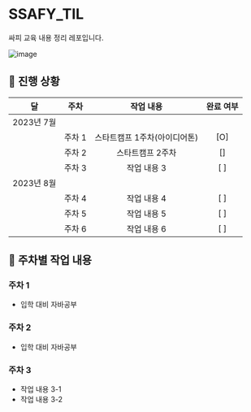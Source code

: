 # SSAFY_TIL
싸피 교육 내용 정리 레포입니다.

![image](https://github.com/SeokJuGo/SSAFY_TIL/assets/116260619/ad19ecce-b674-4813-85b0-27ee3f4aab35)

 
## 🚟 진행 상황

|     달      |     주차     |     작업 내용      | 완료 여부 |
| :---------: | :---------: | :----------------: | :-------: |
|   2023년 7월 |             |                    |           |
|             |     주차 1   | 스타트캠프 1주차(아이디어톤)        |    [O]    |
|             |     주차 2   | 스타트캠프 2주차        |    []    |
|             |     주차 3   | 작업 내용 3        |    [ ]    |
|   2023년 8월 |             |                    |           |
|             |     주차 4   | 작업 내용 4        |    [ ]    |
|             |     주차 5   | 작업 내용 5        |    [ ]    |
|             |     주차 6   | 작업 내용 6        |    [ ]    |

 
## 🏃 주차별 작업 내용

### 주차 1 

- 입학 대비 자바공부

### 주차 2

- 입학 대비 자바공부

### 주차 3

- 작업 내용 3-1
- 작업 내용 3-2

